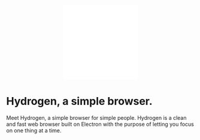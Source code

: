 
<p align="center">
  <img width="200" src="https://raw.githubusercontent.com/TheCommieAxolotl/Hydrogen/main/src/assets/images/Hydrogen-Empty.png" alt="Hydrogen Logo">
</p>

# Hydrogen, a simple browser.
Meet Hydrogen, a simple browser for simple people.
Hydrogen is a clean and fast web browser built on Electron with the purpose of letting you focus on one thing at a time.
